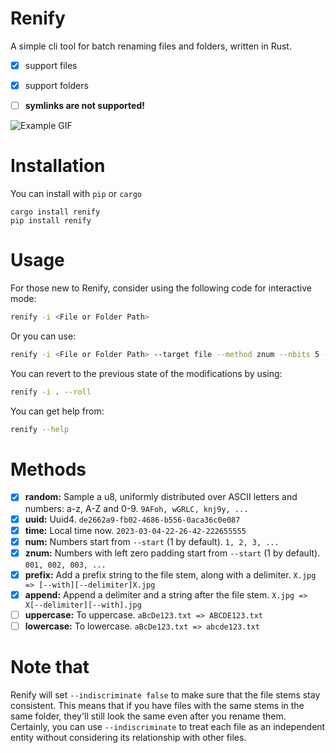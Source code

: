 # Renify
A simple cli tool for batch renaming files and folders, written in Rust.
- [x] support files
- [x] support folders
- [ ] **symlinks are not supported!**



![Example GIF](https://github.com/jamjamjon/assets/releases/download/usls/renify-demo.gif)


# Installation
You can install with `pip` or `cargo`
```
cargo install renify
pip install renify
```

# Usage

For those new to Renify, consider using the following code for interactive mode:
```bash
renify -i <File or Folder Path>
```

Or you can use:
```bash
renify -i <File or Folder Path> --target file --method znum --nbits 5 --recursive false --start 1 -y
```

You can revert to the previous state of the modifications by using:
```bash
renify -i . --roll
```

You can get help from:
```bash
renify --help
```


# Methods
- [x] **random:** Sample a u8, uniformly distributed over ASCII letters and numbers: a-z, A-Z and 0-9. `9AFoh, wGRLC, knj9y, ...`
- [x] **uuid:** Uuid4. `de2662a9-fb02-4686-b556-0aca36c0e087`
- [x] **time:** Local time now. `2023-03-04-22-26-42-222655555`
- [x] **num:**  Numbers start from `--start` (1 by default). `1, 2, 3, ...`
- [x] **znum:** Numbers with left zero padding start from `--start` (1 by default). `001, 002, 003, ...`
- [x] **prefix:** Add a prefix string to the file stem, along with a delimiter. `X.jpg => [--with][--delimiter]X.jpg`
- [x] **append:** Append a delimiter and a string after the file stem. `X.jpg => X[--delimiter][--with].jpg`
- [ ] **uppercase:** To uppercase. `aBcDe123.txt => ABCDE123.txt`
- [ ] **lowercase:** To lowercase. `aBcDe123.txt => abcde123.txt`

# Note that
Renify will set `--indiscriminate false` to make sure that the file stems stay consistent. This means that if you have files with the same stems in the same folder, they'll still look the same even after you rename them. Certainly, you can use `--indiscriminate` to treat each file as an independent entity without considering its relationship with other files.
